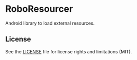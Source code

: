 # RoboResourcer

Android library to load external resources.

## License

See the [LICENSE](LICENSE) file for license rights and limitations (MIT).
